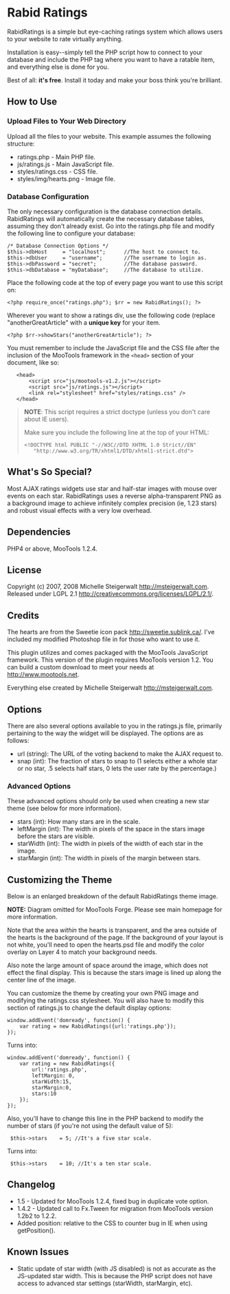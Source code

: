 Rabid Ratings 
========================

RabidRatings is a simple but eye-caching ratings system which allows users to your website to rate virtually anything.

Installation is easy--simply tell the PHP script how to connect to your database and include the PHP tag where you want to have a ratable item, and everything else is done for you.

Best of all: **it's free**.  Install it today and make your boss think you're brilliant.

How to Use
----------------------

### Upload Files to Your Web Directory

Upload all the files to your website.  This example assumes the following structure:

* ratings.php   - Main PHP file. 
* js/ratings.js - Main JavaScript file.
* styles/ratings.css - CSS file.
* styles/img/hearts.png - Image file.

### Database Configuration

The only necessary configuration is the database connection details.  RabidRatings will automatically create the necessary database tables, assuming they don't already exist.  Go into the ratings.php file and modify the following line to configure your database:

    /* Database Connection Options */
	$this->dbHost     = "localhost";      //The host to connect to.
	$this->dbUser     = "username";       //The username to login as.
	$this->dbPassword = "secret";         //The database password.
	$this->dbDatabase = "myDatabase";     //The database to utilize.

Place the following code at the top of every page you want to use this script on:

    <?php require_once("ratings.php"); $rr = new RabidRatings(); ?>

Wherever you want to show a ratings div, use the following code (replace "anotherGreatArticle" with a **unique key** for your item.

    <?php $rr->showStars("anotherGreatArticle"); ?>

You must remember to include the JavaScript file and the CSS file after the inclusion of the MooTools framework in the `<head>` section of your document, like so:

	   <head>
	       <script src="js/mootools-v1.2.js"></script>
	       <script src="js/ratings.js"></script>
	       <link rel="stylesheet" href="styles/ratings.css" />
	   </head>

> **NOTE**: This script requires a strict doctype (unless you don't care about IE users).
>
> Make sure you include the following line at the top of your HTML:
>
>	  <!DOCTYPE html PUBLIC "-//W3C//DTD XHTML 1.0 Strict//EN"
>	     "http://www.w3.org/TR/xhtml1/DTD/xhtml1-strict.dtd">

What's So Special?
------------------------

Most AJAX ratings widgets use star and half-star images with mouse over events on each star. RabidRatings uses a reverse alpha-transparent PNG as a background image to achieve infinitely complex precision (ie, 1.23 stars) and robust visual effects with a very low overhead.

Dependencies
------------------------

PHP4 or above, MooTools 1.2.4.

License
------------------------

Copyright (c) 2007, 2008 Michelle Steigerwalt <http://msteigerwalt.com>.
Released under LGPL 2.1 <http://creativecommons.org/licenses/LGPL/2.1/>.

Credits
------------------------

The hearts are from the Sweetie icon pack <http://sweetie.sublink.ca/>.
I've included my modified Photoshop file in for those who want to use it.

This plugin utilizes and comes packaged with the MooTools JavaScript framework.
This version of the plugin requires MooTools version 1.2.
You can build a custom download to meet your needs at <http://www.mootools.net>.

Everything else created by Michelle Steigerwalt <http://msteigerwalt.com>.

Options
------------------------

There are also several options available to you in the ratings.js file, primarily pertaining to the way the widget will be displayed.  The options are as follows:

* url (string): The URL of the voting backend to make the AJAX request to.
* snap (int): The fraction of stars to snap to (1 selects either a whole star or no star, .5 selects half stars, 0 lets the user rate by the percentage.)

### Advanced Options

These advanced options should only be used when creating a new star theme (see below for more information).

* stars (int): How many stars are in the scale.
* leftMargin (int): The width in pixels of the space in the stars image before the stars are visible.
* starWidth (int): The width in pixels of the width of each star in the image.
* starMargin (int): The width in pixels of the margin between stars.

Customizing the Theme
------------------------

Below is an enlarged breakdown of the default RabidRatings theme image.

**NOTE:** Diagram omitted for MooTools Forge.  Please see main homepage for more information.

Note that the area *within* the hearts is transparent, and the area outside of the hearts is the background of the page.  If the background of your layout is not white, you'll need to open the hearts.psd file and modify the color overlay on Layer 4 to match your background needs.

Also note the large amount of space around the image, which does not effect the final display.  This is because the stars image is lined up along the center line of the image.

You can customize the theme by creating your own PNG image and modifying the ratings.css stylesheet.  You will also have to modify this section of ratings.js to change the default display options:

    window.addEvent('domready', function() {
		var rating = new RabidRatings({url:'ratings.php'});
	});
	
Turns into:

    window.addEvent('domready', function() {
		var rating = new RabidRatings({
			url:'ratings.php',
			leftMargin: 0,
			starWidth:15,
			starMargin:0,
			stars:10
		});
	});

Also, you'll have to change this line in the PHP backend to modify the number of stars (if you're not using the default value of 5):

     $this->stars    = 5; //It's a five star scale.

Turns into:

	 $this->stars    = 10; //It's a ten star scale.

Changelog
------------------------

* 1.5 - Updated for MooTools 1.2.4, fixed bug in duplicate vote option.
* 1.4.2 - Updated call to Fx.Tween for migration from MooTools version 1.2b2 to 1.2.2.
* Added position: relative to the CSS to counter bug in IE when using getPosition().

Known Issues
------------------------

* Static update of star width (with JS disabled) is not as accurate as the JS-updated star width.  This is because the PHP script does not have access to advanced star settings (starWidth, starMargin, etc).



